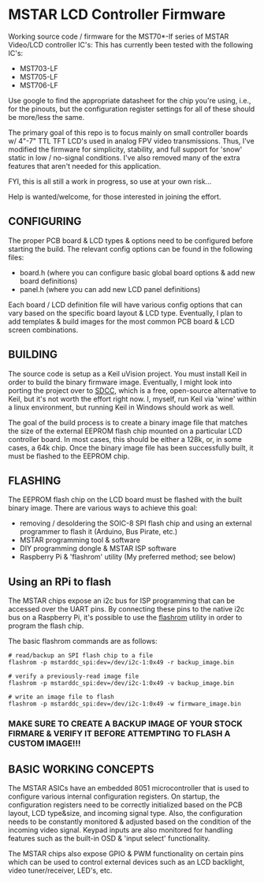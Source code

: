 # MSTAR LCD Controller Firmware

Working source code / firmware for the MST70*-lf series of MSTAR Video/LCD controller IC's:
This has currently been tested with the following IC's:
- MST703-LF
- MST705-LF
- MST706-LF

Use google to find the appropriate datasheet for the chip you're using, i.e., for the pinouts, but the configuration register settings for all of these should be more/less the same.

The primary goal of this repo is to focus mainly on small controller boards w/ 4"-7" TTL TFT LCD's used in analog FPV video transmissions. Thus, I've modified the firmware for simplicity, stability, and full support for 'snow' static in low / no-signal conditions. I've also removed many of the extra features that aren't needed for this application.

FYI, this is all still a work in progress, so use at your own risk...

Help is wanted/welcome, for those interested in joining the effort.


## CONFIGURING
The proper PCB board & LCD types & options need to be configured before starting the build. 
The relevant config options can be found in the following files:
- board.h (where you can configure basic global board options & add new board definitions)
- panel.h (where you can add new LCD panel definitions)

Each board / LCD definition file will have various config options that can vary based on the specific board layout & LCD type.
Eventually, I plan to add templates & build images for the most common PCB board & LCD screen combinations.

## BUILDING
The source code is setup as a Keil uVision project. You must install Keil in order to build the binary firmware image. Eventually, I might look into porting the project over to [SDCC](http://sdcc.sourceforge.net/), which is a free, open-source alternative to Keil, but it's not worth the effort right now. I, myself, run Keil via 'wine' within a linux environment, but running Keil in Windows should work as well.

The goal of the build process is to create a binary image file that matches the size of the external EEPROM flash chip mounted on a particular LCD controller board. In most cases, this should be either a 128k, or, in some cases, a 64k chip. Once the binary image file has been successfully built, it must be flashed to the EEPROM chip.

## FLASHING
The EEPROM flash chip on the LCD board must be flashed with the built binary image.
There are various ways to achieve this goal:
- removing / desoldering the SOIC-8 SPI flash chip and using an external programmer to flash it (Arduino, Bus Pirate, etc.)
- MSTAR programming tool & software 
- DIY programming dongle & MSTAR ISP software
- Raspberry Pi & 'flashrom' utility (My preferred method; see below)


## Using an RPi to flash 
The MSTAR chips expose an i2c bus for ISP programming that can be accessed over the UART pins. By connecting these pins to the native i2c bus on a Raspberry Pi, it's possible to use the [flashrom](https://flashrom.org/Flashrom) utility in order to program the flash chip.

The basic flashrom commands are as follows:
```
# read/backup an SPI flash chip to a file
flashrom -p mstarddc_spi:dev=/dev/i2c-1:0x49 -r backup_image.bin

# verify a previously-read image file
flashrom -p mstarddc_spi:dev=/dev/i2c-1:0x49 -v backup_image.bin

# write an image file to flash
flashrom -p mstarddc_spi:dev=/dev/i2c-1:0x49 -w firmware_image.bin 
```
### MAKE SURE TO CREATE A BACKUP IMAGE OF YOUR STOCK FIRMARE & VERIFY IT BEFORE ATTEMPTING TO FLASH A CUSTOM IMAGE!!!

## BASIC WORKING CONCEPTS

The MSTAR ASICs have an embedded 8051 microcontroller that is used to configure various internal configuration registers. On startup, the configuration registers need to be correctly initialized based on the PCB layout, LCD type&size, and incoming signal type. Also, the configuration needs to be constantly monitored & adjusted based on the condition of the incoming video signal. Keypad inputs are also monitored for handling features such as the built-in OSD & 'input select' functionality.

The MSTAR chips also expose GPIO & PWM functionality on certain pins which can be used to control external devices such as an LCD backlight, video tuner/receiver, LED's, etc.

